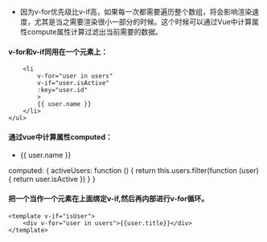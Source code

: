 - 因为v-for优先级比v-if高，如果每一次都需要遍历整个数组，将会影响渲染速度，尤其是当之需要渲染很小一部分的时候。这个时候可以通过Vue中计算属性compute属性计算过滤出当前需要的数据。
#### v-for和v-if同用在一个元素上：
```<ul>
    <li
        v-for="user in users"
        v-if="user.isActive"
        :key="user.id"
        >
        {{ user.name }}
    </li>
</ul>
```
#### 通过vue中计算属性computed：
<ul>
    <li
          v-for="user in activeUsers"
          :key="user.id"
        >
        {{ user.name }}
    </li>
</ul>

computed: {
    activeUsers: function () {
        return this.users.filter(function (user) {
          return user.isActive
        })
    }
}
#### 把一个</template>当作一个元素在上面绑定v-if,然后再内部进行v-for循环。
```
<template v-if="isUser">
    <div v-for="user in users">{{user.title}}</div> 
</template>
```